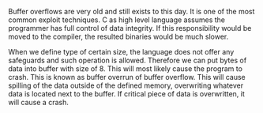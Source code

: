 Buffer overflows are very old and still exists to this day. It is one of the most common exploit techniques. C as high level language assumes the programmer has full control of data integrity. If this responsibility would be moved to the compiler, the resulted binaries would be much slower.

When we define type of certain size, the language does not offer any safeguards and such operation is allowed. Therefore we can put  bytes of data into buffer with size of 8. This will most likely cause the program to crash. This is known as buffer overrun of buffer overflow. This will cause spilling of the  data outside of the defined memory, overwriting whatever data is located next to the buffer. If critical piece of data is overwritten, it will cause a crash.

